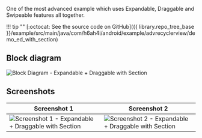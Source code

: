 One of the most advanced example which uses Expandable, Draggable and Swipeable features all together.


!!! tip ""
    [:octocat: See the source code on GitHub]({{ library.repo_tree_base }}/example/src/main/java/com/h6ah4i/android/example/advrecyclerview/demo_ed_with_section)

## Block diagram

![Block Diagram - Expandable + Draggable with Section](../images/block-diagram-expand-drag-drop-section.png)


## Screenshots

| Screenshot 1 | Screenshot 2 |
|--------------|--------------|
| ![Screenshot 1 - Expandable + Draggable with Section](../images/example/advanced-expandable-draggable-swipeable-1.png) | ![Screenshot 2 - Expandable + Draggable with Section](../images/example/advanced-expandable-draggable-swipeable-2.png) |


